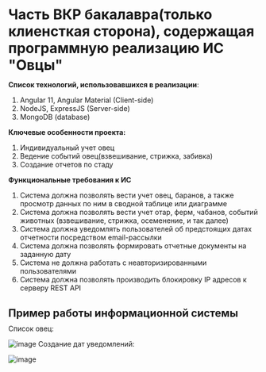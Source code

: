 <h1 style="margin-bottom: 10px;"> Часть ВКР бакалавра(только клиенсткая сторона), содержащая программную реализацию ИС "Овцы"</h1>

**Список технологий, использовавшихся в реализации**:
1. Angular 11, Angular Material (Client-side)
2. NodeJS, ExpressJS (Server-side)
3. MongoDB (database)

**Ключевые особенности проекта:**
1. Индивидуальный учет овец
2. Ведение событий овец(взвешивание, стрижка, забивка)
3. Создание отчетов по стаду

**Функциональные требования к ИС**
1.	Система должна позволять вести учет овец, баранов, а также просмотр данных по ним в сводной таблице или диаграмме
2.	Система должна позволять вести учет отар, ферм, чабанов, событий животных (взвешивание, стрижка, осеменение, и так далее)
3.	Система должна уведомлять пользователей об предстоящих датах отчетности посредством email-рассылки
4.	Система должна позволять формировать отчетные документы на заданную дату
5.	Система не должна работать с неавторизированными пользователями
6.	Система должна позволять производить блокировку IP адресов к серверу REST API


<h2 style="margin-bottom: 10px;"> Пример работы информационной системы </h2> 
Список овец:

![image](https://user-images.githubusercontent.com/20001037/132133553-edb14303-9363-4c83-9498-35bfacb671f0.png)
Создание дат уведомлений:

![image](https://user-images.githubusercontent.com/20001037/132133593-909546bf-65bc-44e7-9a7b-2485a66d3864.png)
